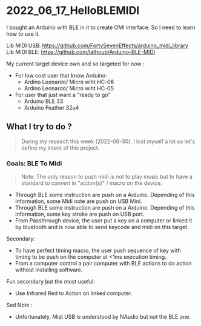 # 2022_06_17_HelloBLEMIDI
I bought an Arduino with BLE in it to create OMI interface. So I need to learn how to use it.


Lib MIDI USB: https://github.com/FortySevenEffects/arduino_midi_library  
Lib MIDI BLE: https://github.com/lathoub/Arduino-BLE-MIDI  

My current target device own and so targeted for now :  
- For low cost user that know Arduino:
  - Ardino Leonardo/ Micro wiht HC-06
  - Ardino Leonardo/ Micro wiht HC-05
- For user that just want a "ready to go"
  - Arduino BLE 33
  - Arduino Feather 32u4


## What I try to do ?

> During my reseach this week (2022-06-30), I lost myself a  lot so let's define my intent of this project.

### Goals: BLE To Midi

> Note: The only reason to push midi is not to play music but to have a standard to convert in "action(s)" / macro on the device.

- Through BLE some instruction are push on a Arduino. Depending of this information, some Midi note are push on USB Mini.
- Through BLE some instruction are push on a Arduino. Depending of this information, some key stroke are push on USB port.
- From Passthrough device, the user put a key on a computer or linked it by bluetooth and is now able to send keycode and midi on this target.

Secondary:
- To have perfect timing macro, the user push sequence of key with timing to be push on the computer at <1ms execution timing.
- From a computer control a pair computer with BLE actions to do action without installing software.

Fun secondary but the most useful:
- Use Infrared Red to Action on linked computer.


Sad Note :
- Unfortunately, Midi USB is understood by NAudio but not the BLE one.
